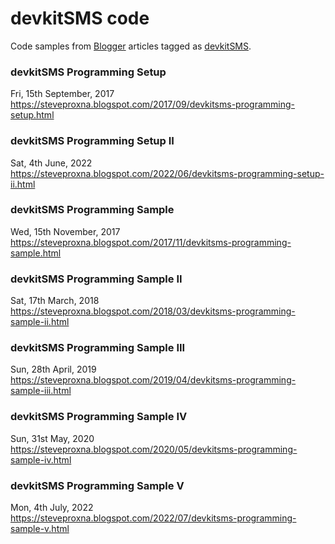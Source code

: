 # devkitSMS code
Code samples from [Blogger](https://steveproxna.blogspot.com) articles tagged as [devkitSMS](https://steveproxna.blogspot.com/search/label/devkitSMS).

### devkitSMS Programming Setup
Fri, 15th September, 2017
<br />
https://steveproxna.blogspot.com/2017/09/devkitsms-programming-setup.html

### devkitSMS Programming Setup II
Sat, 4th June, 2022
<br />
https://steveproxna.blogspot.com/2022/06/devkitsms-programming-setup-ii.html

### devkitSMS Programming Sample
Wed, 15th November, 2017
<br />
https://steveproxna.blogspot.com/2017/11/devkitsms-programming-sample.html

### devkitSMS Programming Sample II
Sat, 17th March, 2018
<br />
https://steveproxna.blogspot.com/2018/03/devkitsms-programming-sample-ii.html

### devkitSMS Programming Sample III
Sun, 28th April, 2019
<br />
https://steveproxna.blogspot.com/2019/04/devkitsms-programming-sample-iii.html

### devkitSMS Programming Sample IV
Sun, 31st May, 2020
<br />
https://steveproxna.blogspot.com/2020/05/devkitsms-programming-sample-iv.html

### devkitSMS Programming Sample V
Mon, 4th July, 2022
<br />
https://steveproxna.blogspot.com/2022/07/devkitsms-programming-sample-v.html